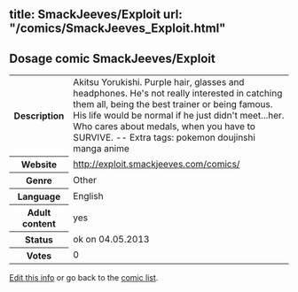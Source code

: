 title: SmackJeeves/Exploit
url: "/comics/SmackJeeves_Exploit.html"
---
Dosage comic SmackJeeves/Exploit
-----------------------------------------

<p id="msg"></p>
<script type="text/javascript">
if (window.location.search === '?edit_info_mail=sent_ok') {
  var elem = document.getElementById("msg");
  elem.innerHTML = 'Edited information sucessfully sent for review, which is usually done daily. Thanks!';
  elem.className = 'ok';
}
</script>
<table class="comicinfo">
<tr>
<th>Description</th><td>Akitsu Yorukishi. Purple hair, glasses and headphones. He's not really interested in catching them all, being the best trainer or being famous. His life would be normal if he just didn't meet...her. Who cares about medals, when you have to SURVIVE. -- Extra tags: pokemon doujinshi manga anime</td>
</tr>
<tr>
<th>Website</th><td><a href="http://exploit.smackjeeves.com/comics/">http://exploit.smackjeeves.com/comics/</a></td>
</tr>
<tr>
<th>Genre</th><td>Other</td>
</tr>
<tr>
<th>Language</th><td>English</td>
</tr>
<tr>
<th>Adult content</th><td>yes</td>
</tr>
<tr>
<th>Status</th><td>ok on 04.05.2013</td>
</tr>
<tr>
<th>Votes</th><td>0</td>
</tr>
</table>

[Edit this info](SmackJeeves_Exploit_edit.html) or go back to the [comic list](../comic-index.html).
